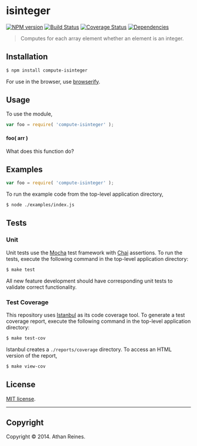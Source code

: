 isinteger
===
[![NPM version][npm-image]][npm-url] [![Build Status][travis-image]][travis-url] [![Coverage Status][coveralls-image]][coveralls-url] [![Dependencies][dependencies-image]][dependencies-url]

> Computes for each array element whether an element is an integer.


## Installation

``` bash
$ npm install compute-isinteger
```

For use in the browser, use [browserify](https://github.com/substack/node-browserify).


## Usage

To use the module,

``` javascript
var foo = require( 'compute-isinteger' );
```

#### foo( arr )

What does this function do?


## Examples

``` javascript
var foo = require( 'compute-isinteger' );
```

To run the example code from the top-level application directory,

``` bash
$ node ./examples/index.js
```


## Tests

### Unit

Unit tests use the [Mocha](http://visionmedia.github.io/mocha) test framework with [Chai](http://chaijs.com) assertions. To run the tests, execute the following command in the top-level application directory:

``` bash
$ make test
```

All new feature development should have corresponding unit tests to validate correct functionality.


### Test Coverage

This repository uses [Istanbul](https://github.com/gotwarlost/istanbul) as its code coverage tool. To generate a test coverage report, execute the following command in the top-level application directory:

``` bash
$ make test-cov
```

Istanbul creates a `./reports/coverage` directory. To access an HTML version of the report,

``` bash
$ make view-cov
```


## License

[MIT license](http://opensource.org/licenses/MIT). 


---
## Copyright

Copyright &copy; 2014. Athan Reines.


[npm-image]: http://img.shields.io/npm/v/compute-isinteger.svg
[npm-url]: https://npmjs.org/package/compute-isinteger

[travis-image]: http://img.shields.io/travis/compute-io/isinteger/master.svg
[travis-url]: https://travis-ci.org/compute-io/isinteger

[coveralls-image]: https://img.shields.io/coveralls/compute-io/isinteger/master.svg
[coveralls-url]: https://coveralls.io/r/compute-io/isinteger?branch=master

[dependencies-image]: http://img.shields.io/david/compute-io/isinteger.svg
[dependencies-url]: https://david-dm.org/compute-io/isinteger

[dev-dependencies-image]: http://img.shields.io/david/dev/compute-io/isinteger.svg
[dev-dependencies-url]: https://david-dm.org/dev/compute-io/isinteger

[github-issues-image]: http://img.shields.io/github/issues/compute-io/isinteger.svg
[github-issues-url]: https://github.com/compute-io/isinteger/issues

